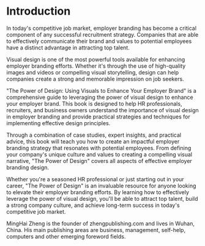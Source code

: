 # Introduction

In today's competitive job market, employer branding has become a critical component of any successful recruitment strategy. Companies that are able to effectively communicate their brand and values to potential employees have a distinct advantage in attracting top talent.

Visual design is one of the most powerful tools available for enhancing employer branding efforts. Whether it's through the use of high-quality images and videos or compelling visual storytelling, design can help companies create a strong and memorable impression on job seekers.

"The Power of Design: Using Visuals to Enhance Your Employer Brand" is a comprehensive guide to leveraging the power of visual design to enhance your employer brand. This book is designed to help HR professionals, recruiters, and business owners understand the importance of visual design in employer branding and provide practical strategies and techniques for implementing effective design principles.

Through a combination of case studies, expert insights, and practical advice, this book will teach you how to create an impactful employer branding strategy that resonates with potential employees. From defining your company's unique culture and values to creating a compelling visual narrative, "The Power of Design" covers all aspects of effective employer branding design.

Whether you're a seasoned HR professional or just starting out in your career, "The Power of Design" is an invaluable resource for anyone looking to elevate their employer branding efforts. By learning how to effectively leverage the power of visual design, you'll be able to attract top talent, build a strong company culture, and achieve long-term success in today's competitive job market.


MingHai Zheng is the founder of zhengpublishing.com and lives in Wuhan, China. His main publishing areas are business, management, self-help, computers and other emerging foreword fields.

